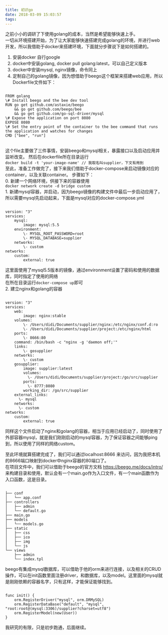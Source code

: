 ```yaml
---
title: 初识go
date: 2018-03-09 15:03:57
tags:
---
```

之前小小的调研了下使用golang的成本，当然是希望能够快速上手。    
一切从环境搭建开始，为了让大家能够快速搭建完成golang的环境，并进行web开发，所以我借助于docker来搭建环境，下面就分步骤说下是如何搭建的。    
1. 安装docker  自行google    
2. docker中安装golang, docker pull golang:latest，可以自己定义版本
3. docker中安装mysql, nginx镜像，命令同上
4. 定制自己的golang镜像，因为想借助于beego这个框架来搭建web应用，所以Dockerfile文件如下：
<pre><code>
FROM golang   
\# Install beego and the bee dev tool    
RUN go get github.com/astaxie/beego    
    && go get github.com/beego/bee    
    && go get github.com/go-sql-driver/mysql    
\# Expose the application on port 8080    
EXPOSE 8080    
\# Set the entry point of the container to the bee command that runs the application and watches for changes    
CMD ["bee", "run"]
</code> </pre>   
这个file主要做了三件事情，安装beego和mysql相关，暴露接口以及启动应用并监听改变。
然后在dockerfile所在目录运行    
	`docker build -t 'your-image-name' // 我取名叫supplier，下文有用到`   
至此，准备工作做完了，接下来我们借助于docker-compose来启动镜像对应的container，以及关联container。
步骤如下：    
	0. 新建一个网络环境，供接下来的容器使用    
	`docker network create -d bridge custom`    
	1. 新建mysql容器，并启动，因为beego镜像的构建文件中最后一步启动应用了，所以需要mysql先启动起来，下面是mysql对应的docker-compose.yml
<pre><code>
version: "3"
services:
    mysql:
        image: mysql:5.5
    environment:
        \- MYSQL_ROOT_PASSWORD=root
        \- MYSQL_DATABASE=supplier
    networks:
        \- custom
networks:
    custom:
        external: true
</code></pre>  
这里面使用了mysql5.5版本的镜像，通过environment设置了密码和使用的数据库，同时指定了使用的网络    
在所在目录运行`docker-compose up`即可    
	2. 建立nginx和golang的容器    
<pre><code>
version: "3"
services:
    web:
        image: nginx:stable
    volumes:
        \- /Users/didi/Documents/supplier/nginx:/etc/nginx/conf.d:ro
        \- /Users/didi/Documents/supplier/project:/etc/nginx/html
    ports:
        \- 8666:80
    command: /bin/bash -c "nginx -g 'daemon off;'"
    links:
        \- gosupplier
    networks:
        \- custom
    gosupplier:
        image: supplier:latest
        volumes:
          \- /Users/didi/Documents/supplier/project:/go/src/supplier
        ports:
          \- 8777:8080
        working_dir: /go/src/supplier
    external_links:
      \- mysql
    networks:
      \- custom
networks:
    custom:
        external: true
</code></pre>    
同样这个文件启动了nginx和golang的容器，相当于应用已经启动了，同时使用了外部容器mysql，就是我们刚刚启动的mysql容器，为了保证容器之间能够ping到，所以使用了同样的网络custom。

至此环境就算搭建完成了，我们可以通过localhost:8666 来访问，因为我把本机的8666端口映射到docker中nginx容器的80端口了。    
在项目文件中，我们可以借助于beego的官方文档 https://beego.me/docs/intro/ 来构建目录和使用，默认会有一个main.go作为入口文件，有一个main函数作为入口函数，这是目录。    
<pre><code>
├── conf
│   └── app.conf
├── controllers
│   ├── admin
│   └── default.go
├── main.go
├── models
│   └── models.go
├── static
│   ├── css
│   ├── ico
│   ├── img
│   └── js
└── views
    ├── admin
    └── index.tpl
</code></pre>    
beego有集成mysql数据库，可以借助于他的orm来进行连接，以及相关的CRUD操作，可以在init函数里面注册driver，和数据库，以及model。这里面的mysql就是刚刚依赖的容器名字，只有这样，才能保证能够找到。    
<pre><code>
func init() {
    orm.RegisterDriver("mysql", orm.DRMySQL)
    orm.RegisterDataBase("default", "mysql", "root:root@(mysql:3306)/supplier?charset=utf8")
    orm.RegisterModel(new(User))
}
</code></pre>   
我研究的有限，只是初步跑通，后面继续。